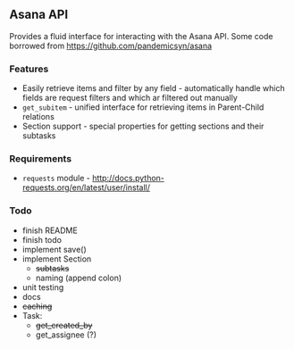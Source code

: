 ## Asana API

Provides a fluid interface for interacting with the Asana API.
Some code borrowed from https://github.com/pandemicsyn/asana

### Features
 - Easily retrieve items and filter by any field - automatically handle which
 fields are request filters and which ar filtered out manually
 - `get_subitem` - unified interface for retrieving items in Parent-Child
 relations
 - Section support - special properties for getting sections and their subtasks

 ### Requirements
  - `requests` module - http://docs.python-requests.org/en/latest/user/install/

### Todo
- finish README
- finish todo
- implement save()
- implement Section
    - ~~subtasks~~
    - naming (append colon)
- unit testing
- docs
- ~~caching~~
- Task:
	- ~~get_created_by~~
	- get_assignee (?)
